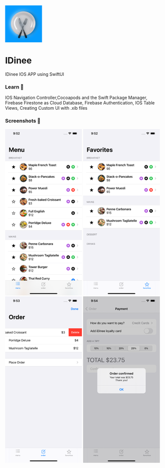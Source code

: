 [<img src="/IDinee/Assets.xcassets/AppIcon.appiconset/120.png"/>](120.png)
# IDinee
IDinee IOS APP using SwiftUI 
### Learn 📝
IOS Navigation Controller,Cocoapods and the Swift Package Manager, Firebase Firestone as Cloud Database, Firebase Authentication, IOS Table Views, Creating Custom UI with .xib files
### Screenshots 📸
[<img src="/screenshots/screenshot1.png" width="250" />](screenshot1.png)
[<img src="/screenshots/screenshot2.png" width="250" />](screenshot2.png)
[<img src="/screenshots/screenshot3.png" width="250" />](screenshot3.png)
[<img src="/screenshots/screenshot4.png" width="250" />](screenshot4.png)
